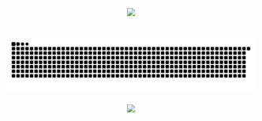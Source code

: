 <div align="center">
  <img height="100" src="https://fokus.artlebedev.ru/icons/ALS-Logo-White-Year.svg"  />
</div>

###

<br clear="both">

<img src="https://raw.githubusercontent.com/ednasekin-als/ednasekin-als/output/snake.svg" alt="Snake animation" />

###

<div align="center">
  <img src="https://profile-counter.glitch.me/ednasekin-als/count.svg?"  />
</div>

###
